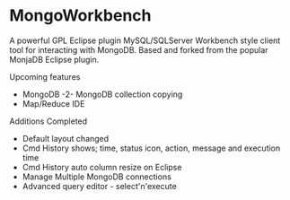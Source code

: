 MongoWorkbench
=======

A powerful GPL Eclipse plugin MySQL/SQLServer Workbench style client tool for interacting with MongoDB.  Based and forked from the popular MonjaDB Eclipse plugin.

Upcoming features

* MongoDB -2- MongoDB collection copying
* Map/Reduce IDE


Additions Completed

* Default layout changed 
* Cmd History shows; time, status icon, action, message and execution time
* Cmd History auto column resize on Eclipse
* Manage Multiple MongoDB connections
* Advanced query editor - select'n'execute
